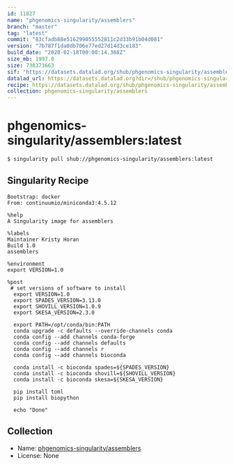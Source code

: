 ```yaml
---
id: 11827
name: "phgenomics-singularity/assemblers"
branch: "master"
tag: "latest"
commit: "83cfadb88e516299055552811c2d33b91b04d081"
version: "7b787f1da0db706e77ed27d14d3ce183"
build_date: "2020-02-18T00:00:14.368Z"
size_mb: 1997.0
size: 738373663
sif: "https://datasets.datalad.org/shub/phgenomics-singularity/assemblers/latest/2020-02-18-83cfadb8-7b787f1d/7b787f1da0db706e77ed27d14d3ce183.sif"
datalad_url: https://datasets.datalad.org?dir=/shub/phgenomics-singularity/assemblers/latest/2020-02-18-83cfadb8-7b787f1d/
recipe: https://datasets.datalad.org/shub/phgenomics-singularity/assemblers/latest/2020-02-18-83cfadb8-7b787f1d/Singularity
collection: phgenomics-singularity/assemblers
---
```


# phgenomics-singularity/assemblers:latest

```bash
$ singularity pull shub://phgenomics-singularity/assemblers:latest
```

## Singularity Recipe

```singularity
Bootstrap: docker
From: continuumio/miniconda3:4.5.12

%help
A Singularity image for assemblers

%labels
Maintainer Kristy Horan
Build 1.0
assemblers

%environment
export VERSION=1.0

%post
 # set versions of software to install
  export VERSION=1.0
  export SPADES_VERSION=3.13.0
  export SHOVILL_VERSION=1.0.9
  export SKESA_VERSION=2.3.0
  
  export PATH=/opt/conda/bin:PATH
  conda upgrade -c defaults --override-channels conda
  conda config --add channels conda-forge
  conda config --add channels defaults
  conda config --add channels r
  conda config --add channels bioconda
 
  conda install -c bioconda spades=${SPADES_VERSION}
  conda install -c bioconda shovill=${SHOVILL_VERSION}
  conda install -c bioconda skesa=${SKESA_VERSION}

  pip install toml
  pip install biopython
  
  echo "Done"
```

## Collection

 - Name: [phgenomics-singularity/assemblers](https://github.com/phgenomics-singularity/assemblers)
 - License: None

